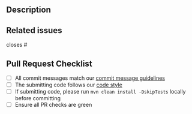 ## Description

<!-- Please explain the changes you made here. -->

## Related issues

<!-- Which issues are closed by this PR or are related -->

closes #

## Pull Request Checklist

- [ ] All commit messages match our [commit message guidelines](https://github.com/camunda-cloud/zeebe/blob/develop/CONTRIBUTING.md#commit-message-guidelines)
- [ ] The submitting code follows our [code style](https://github.com/camunda-cloud/zeebe/wiki/Code-Style)
- [ ] If submitting code, please run `mvn clean install -DskipTests` locally before committing
- [ ] Ensure all PR checks are green
